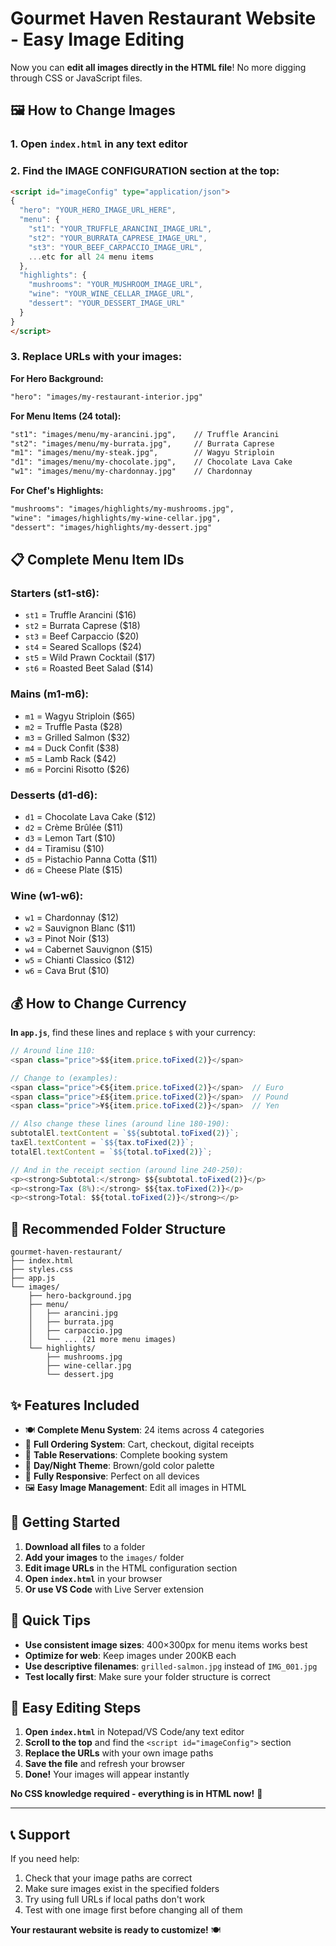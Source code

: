# Gourmet Haven Restaurant Website - Easy Image Editing

Now you can **edit all images directly in the HTML file**! No more digging through CSS or JavaScript files.

## 🖼️ How to Change Images

### **1. Open `index.html` in any text editor**

### **2. Find the IMAGE CONFIGURATION section at the top:**

```html
<script id="imageConfig" type="application/json">
{
  "hero": "YOUR_HERO_IMAGE_URL_HERE",
  "menu": {
    "st1": "YOUR_TRUFFLE_ARANCINI_IMAGE_URL",
    "st2": "YOUR_BURRATA_CAPRESE_IMAGE_URL",
    "st3": "YOUR_BEEF_CARPACCIO_IMAGE_URL",
    ...etc for all 24 menu items
  },
  "highlights": {
    "mushrooms": "YOUR_MUSHROOM_IMAGE_URL",
    "wine": "YOUR_WINE_CELLAR_IMAGE_URL", 
    "dessert": "YOUR_DESSERT_IMAGE_URL"
  }
}
</script>
```

### **3. Replace URLs with your images:**

**For Hero Background:**
```html
"hero": "images/my-restaurant-interior.jpg"
```

**For Menu Items (24 total):**
```html
"st1": "images/menu/my-arancini.jpg",    // Truffle Arancini
"st2": "images/menu/my-burrata.jpg",     // Burrata Caprese
"m1": "images/menu/my-steak.jpg",        // Wagyu Striploin
"d1": "images/menu/my-chocolate.jpg",    // Chocolate Lava Cake
"w1": "images/menu/my-chardonnay.jpg"    // Chardonnay
```

**For Chef's Highlights:**
```html
"mushrooms": "images/highlights/my-mushrooms.jpg",
"wine": "images/highlights/my-wine-cellar.jpg",
"dessert": "images/highlights/my-dessert.jpg"
```

## 📋 Complete Menu Item IDs

### **Starters (st1-st6):**
- `st1` = Truffle Arancini ($16)
- `st2` = Burrata Caprese ($18)
- `st3` = Beef Carpaccio ($20)
- `st4` = Seared Scallops ($24)
- `st5` = Wild Prawn Cocktail ($17)
- `st6` = Roasted Beet Salad ($14)

### **Mains (m1-m6):**
- `m1` = Wagyu Striploin ($65)
- `m2` = Truffle Pasta ($28)
- `m3` = Grilled Salmon ($32)
- `m4` = Duck Confit ($38)
- `m5` = Lamb Rack ($42)
- `m6` = Porcini Risotto ($26)

### **Desserts (d1-d6):**
- `d1` = Chocolate Lava Cake ($12)
- `d2` = Crème Brûlée ($11)
- `d3` = Lemon Tart ($10)
- `d4` = Tiramisu ($10)
- `d5` = Pistachio Panna Cotta ($11)
- `d6` = Cheese Plate ($15)

### **Wine (w1-w6):**
- `w1` = Chardonnay ($12)
- `w2` = Sauvignon Blanc ($11)
- `w3` = Pinot Noir ($13)
- `w4` = Cabernet Sauvignon ($15)
- `w5` = Chianti Classico ($12)
- `w6` = Cava Brut ($10)

## 💰 How to Change Currency

**In `app.js`**, find these lines and replace `$` with your currency:

```javascript
// Around line 110:
<span class="price">$${item.price.toFixed(2)}</span>

// Change to (examples):
<span class="price">€${item.price.toFixed(2)}</span>  // Euro
<span class="price">£${item.price.toFixed(2)}</span>  // Pound
<span class="price">¥${item.price.toFixed(2)}</span>  // Yen

// Also change these lines (around line 180-190):
subtotalEl.textContent = `$${subtotal.toFixed(2)}`;
taxEl.textContent = `$${tax.toFixed(2)}`;
totalEl.textContent = `$${total.toFixed(2)}`;

// And in the receipt section (around line 240-250):
<p><strong>Subtotal:</strong> $${subtotal.toFixed(2)}</p>
<p><strong>Tax (8%):</strong> $${tax.toFixed(2)}</p>
<p><strong>Total: $${total.toFixed(2)}</strong></p>
```

## 📁 Recommended Folder Structure

```
gourmet-haven-restaurant/
├── index.html
├── styles.css
├── app.js
└── images/
    ├── hero-background.jpg
    ├── menu/
    │   ├── arancini.jpg
    │   ├── burrata.jpg
    │   ├── carpaccio.jpg
    │   └── ... (21 more menu images)
    └── highlights/
        ├── mushrooms.jpg
        ├── wine-cellar.jpg
        └── dessert.jpg
```

## ✨ Features Included

- 🍽️ **Complete Menu System**: 24 items across 4 categories
- 🛒 **Full Ordering System**: Cart, checkout, digital receipts
- 📅 **Table Reservations**: Complete booking system
- 🌙 **Day/Night Theme**: Brown/gold color palette
- 📱 **Fully Responsive**: Perfect on all devices
- 🖼️ **Easy Image Management**: Edit all images in HTML

## 🚀 Getting Started

1. **Download all files** to a folder
2. **Add your images** to the `images/` folder
3. **Edit image URLs** in the HTML configuration section
4. **Open `index.html`** in your browser
5. **Or use VS Code** with Live Server extension

## 🎯 Quick Tips

- **Use consistent image sizes**: 400×300px for menu items works best
- **Optimize for web**: Keep images under 200KB each
- **Use descriptive filenames**: `grilled-salmon.jpg` instead of `IMG_001.jpg`
- **Test locally first**: Make sure your folder structure is correct

## 🔧 Easy Editing Steps

1. **Open `index.html`** in Notepad/VS Code/any text editor
2. **Scroll to the top** and find the `<script id="imageConfig">` section
3. **Replace the URLs** with your own image paths
4. **Save the file** and refresh your browser
5. **Done!** Your images will appear instantly

**No CSS knowledge required - everything is in HTML now!** 🎉

---

## 📞 Support

If you need help:
1. Check that your image paths are correct
2. Make sure images exist in the specified folders
3. Try using full URLs if local paths don't work
4. Test with one image first before changing all of them

**Your restaurant website is ready to customize!** 🍽️